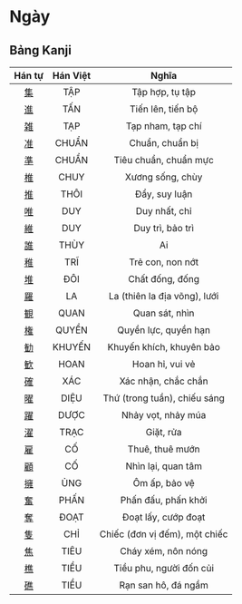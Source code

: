 <link href="styles.css" rel="stylesheet">

# Ngày

## Bảng Kanji

| Hán tự | Hán Việt | Nghĩa |
| :---: | :---: | :---: |
| [<span class="stroke-order">集</span>](https://www.tiengnhatdongian.com/kanji/giai-nghia-kanji-%E9%9B%86) | TẬP | Tập hợp, tụ tập |
| [<span class="stroke-order">進</span>](https://www.tiengnhatdongian.com/kanji/giai-nghia-kanji-%E9%80%B2) | TẤN | Tiến lên, tiến bộ |
| [<span class="stroke-order">雑</span>](https://www.tiengnhatdongian.com/kanji/giai-nghia-kanji-%E9%9B%91) | TẠP | Tạp nham, tạp chí |
| [<span class="stroke-order">准</span>](https://www.tiengnhatdongian.com/kanji/giai-nghia-kanji-%E5%87%86) | CHUẨN | Chuẩn, chuẩn bị |
| [<span class="stroke-order">準</span>](https://www.tiengnhatdongian.com/kanji/giai-nghia-kanji-%E6%BA%96) | CHUẨN | Tiêu chuẩn, chuẩn mực |
| [<span class="stroke-order">椎</span>](https://www.tiengnhatdongian.com/kanji/giai-nghia-kanji-%E6%A4%8E) | CHUY | Xương sống, chùy |
| [<span class="stroke-order">推</span>](https://www.tiengnhatdongian.com/kanji/giai-nghia-kanji-%E6%8E%A8) | THÔI | Đẩy, suy luận |
| [<span class="stroke-order">唯</span>](https://www.tiengnhatdongian.com/kanji/giai-nghia-kanji-%E5%94%AF) | DUY | Duy nhất, chỉ |
| [<span class="stroke-order">維</span>](https://www.tiengnhatdongian.com/kanji/giai-nghia-kanji-%E7%B6%AD) | DUY | Duy trì, bảo trì |
| [<span class="stroke-order">誰</span>](https://www.tiengnhatdongian.com/kanji/giai-nghia-kanji-%E8%AA%B0) | THÙY | Ai |
| [<span class="stroke-order">稚</span>](https://www.tiengnhatdongian.com/kanji/giai-nghia-kanji-%E7%A8%9A) | TRĨ | Trẻ con, non nớt |
| [<span class="stroke-order">堆</span>](https://www.tiengnhatdongian.com/kanji/giai-nghia-kanji-%E5%A0%86) | ĐÔI | Chất đống, đống |
| [<span class="stroke-order">羅</span>](https://www.tiengnhatdongian.com/kanji/giai-nghia-kanji-%E7%BE%85) | LA | La (thiên la địa võng), lưới |
| [<span class="stroke-order">観</span>](https://www.tiengnhatdongian.com/kanji/giai-nghia-kanji-%E8%A6%B3) | QUAN | Quan sát, nhìn |
| [<span class="stroke-order">権</span>](https://www.tiengnhatdongian.com/kanji/giai-nghia-kanji-%E6%A8%A9) | QUYỀN | Quyền lực, quyền hạn |
| [<span class="stroke-order">勧</span>](https://www.tiengnhatdongian.com/kanji/giai-nghia-kanji-%E5%8B%A7) | KHUYẾN | Khuyến khích, khuyên bảo |
| [<span class="stroke-order">歓</span>](https://www.tiengnhatdongian.com/kanji/giai-nghia-kanji-%E6%AD%93) | HOAN | Hoan hỉ, vui vẻ |
| [<span class="stroke-order">確</span>](https://www.tiengnhatdongian.com/kanji/giai-nghia-kanji-%E7%A2%BA) | XÁC | Xác nhận, chắc chắn |
| [<span class="stroke-order">曜</span>](https://www.tiengnhatdongian.com/kanji/giai-nghia-kanji-%E6%9B%9C) | DIỆU | Thứ (trong tuần), chiếu sáng |
| [<span class="stroke-order">躍</span>](https://www.tiengnhatdongian.com/kanji/giai-nghia-kanji-%E8%BA%8D) | DƯỢC | Nhảy vọt, nhảy múa |
| [<span class="stroke-order">濯</span>](https://www.tiengnhatdongian.com/kanji/giai-nghia-kanji-%E6%BF%AF) | TRẠC | Giặt, rửa |
| [<span class="stroke-order">雇</span>](https://www.tiengnhatdongian.com/kanji/giai-nghia-kanji-%E9%9B%87) | CỐ | Thuê, thuê mướn |
| [<span class="stroke-order">顧</span>](https://www.tiengnhatdongian.com/kanji/giai-nghia-kanji-%E9%A1%A7) | CỐ | Nhìn lại, quan tâm |
| [<span class="stroke-order">擁</span>](https://www.tiengnhatdongian.com/kanji/giai-nghia-kanji-%E6%93%81) | ỦNG | Ôm ấp, bảo vệ |
| [<span class="stroke-order">奮</span>](https://www.tiengnhatdongian.com/kanji/giai-nghia-kanji-%E5%A5%AE) | PHẤN | Phấn đấu, phấn khởi |
| [<span class="stroke-order">奪</span>](https://www.tiengnhatdongian.com/kanji/giai-nghia-kanji-%E5%A5%AA) | ĐOẠT | Đoạt lấy, cướp đoạt |
| [<span class="stroke-order">隻</span>](https://www.tiengnhatdongian.com/kanji/giai-nghia-kanji-%E9%9A%BB) | CHỈ | Chiếc (đơn vị đếm), một chiếc |
| [<span class="stroke-order">焦</span>](https://www.tiengnhatdongian.com/kanji/giai-nghia-kanji-%E7%84%A6) | TIÊU | Cháy xém, nôn nóng |
| [<span class="stroke-order">樵</span>](https://www.tiengnhatdongian.com/kanji/giai-nghia-kanji-%E6%A8%B5) | TIỀU | Tiều phu, người đốn củi |
| [<span class="stroke-order">礁</span>](https://www.tiengnhatdongian.com/kanji/giai-nghia-kanji-%E7%A4%81) | TIỀU | Rạn san hô, đá ngầm |

